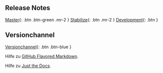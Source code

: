 ## Release Notes

[Master](/alex-release-notes/master){: .btn .btn-green .mr-2 }
[Stabilize](/alex-release-notes/stabilize){: .btn .mr-2 }
[Development](/alex-release-notes/development){: .btn }

## Versionchannel

[Versionchannel](https://alex.bitfactory.at/VersionChannel){: .btn .btn-blue }

Hilfe zu [GitHub Flavored Markdown](https://guides.github.com/features/mastering-markdown/).

Hilfe zu [Just the Docs](https://pmarsceill.github.io/just-the-docs/).
